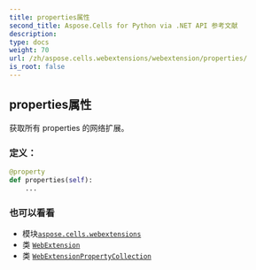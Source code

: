 ```yaml
---
title: properties属性
second_title: Aspose.Cells for Python via .NET API 参考文献
description:
type: docs
weight: 70
url: /zh/aspose.cells.webextensions/webextension/properties/
is_root: false
---
```

## properties属性

获取所有 properties 的网络扩展。
### 定义：
```python
@property
def properties(self):
    ...
```

### 也可以看看
* 模块[`aspose.cells.webextensions`](../../)
* 类 [`WebExtension`](/cells/python-net/zh/aspose.cells.webextensions/webextension)
* 类 [`WebExtensionPropertyCollection`](/cells/python-net/zh/aspose.cells.webextensions/webextensionpropertycollection)

